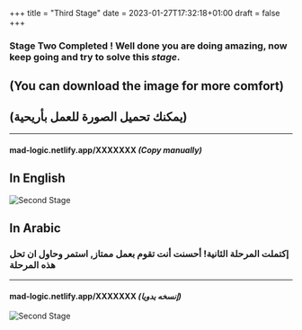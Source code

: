 +++
title = "Third Stage"
date = 2023-01-27T17:32:18+01:00
draft = false
+++

### **Stage Two Completed** ! Well done you are doing amazing, now keep going and try to solve this _stage_.
>
## (You can download the image for more comfort)
## (يمكنك تحميل الصورة للعمل بأريحية)
_____________________________
#### mad-logic.netlify.app/XXXXXXX    _(Copy manually)_
## In English
![Second Stage](/img/3-1.png)
## In Arabic
### إكتملت المرحلة الثانية! أحسنت أنت تقوم بعمل ممتاز, استمر وحاول ان تحل هذه المرحلة
_____________________________
#### mad-logic.netlify.app/XXXXXXX    _(إنسخه يدويا)_
![Second Stage](/img/3-2.png)